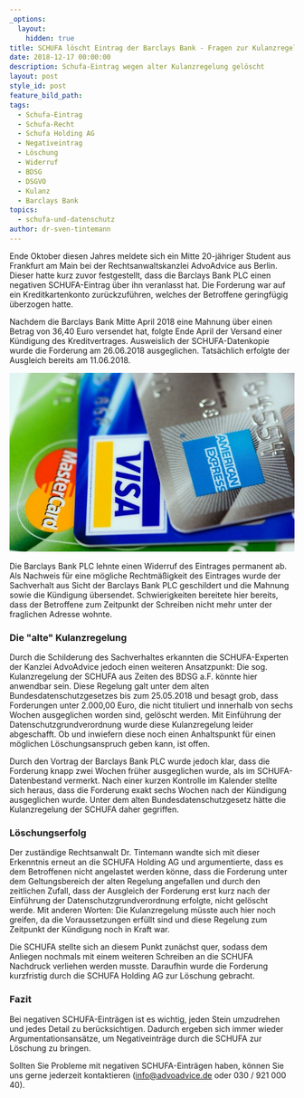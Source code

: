 ```yaml
---
_options:
  layout:
    hidden: true
title: SCHUFA löscht Eintrag der Barclays Bank - Fragen zur Kulanzregelung
date: 2018-12-17 00:00:00
description: Schufa-Eintrag wegen alter Kulanzregelung gelöscht
layout: post
style_id: post
feature_bild_path:
tags:
  - Schufa-Eintrag
  - Schufa-Recht
  - Schufa Holding AG
  - Negativeintrag
  - Löschung
  - Widerruf
  - BDSG
  - DSGVO
  - Kulanz
  - Barclays Bank
topics:
  - schufa-und-datenschutz
author: dr-sven-tintemann
---
```


Ende Oktober diesen Jahres meldete sich ein Mitte 20-j&auml;hriger Student aus Frankfurt am Main bei der Rechtsanwaltskanzlei AdvoAdvice aus Berlin. Dieser hatte kurz zuvor festgestellt, dass die Barclays Bank PLC einen negativen SCHUFA-Eintrag &uuml;ber ihn veranlasst hat. Die Forderung war auf ein Kreditkartenkonto zur&uuml;ckzuf&uuml;hren, welches der Betroffene geringf&uuml;gig &uuml;berzogen hatte.

Nachdem die Barclays Bank Mitte April 2018 eine Mahnung &uuml;ber einen Betrag von 36,40 Euro versendet hat, folgte Ende April der Versand einer K&uuml;ndigung des Kreditvertrages. Ausweislich der SCHUFA-Datenkopie wurde die Forderung am 26.06.2018 ausgeglichen. Tats&auml;chlich erfolgte der Ausgleich bereits am 11.06.2018.

![Kreditkarten - Foto Pixabay](/uploads/american-express-89024-640-3.jpg "Schufa löscht Eintrag der Barclays Bank aus Kreditkartenvertrag")

Die Barclays Bank PLC lehnte einen Widerruf des Eintrages permanent ab. Als Nachweis f&uuml;r eine m&ouml;gliche Rechtm&auml;&szlig;igkeit des Eintrages wurde der Sachverhalt aus Sicht der Barclays Bank PLC geschildert und die Mahnung sowie die K&uuml;ndigung &uuml;bersendet. Schwierigkeiten bereitete hier bereits, dass der Betroffene zum Zeitpunkt der Schreiben nicht mehr unter der fraglichen Adresse wohnte.

### Die "alte" Kulanzregelung&nbsp;

Durch die Schilderung des Sachverhaltes erkannten die SCHUFA-Experten der Kanzlei AdvoAdvice jedoch einen weiteren Ansatzpunkt: Die sog. Kulanzregelung der SCHUFA aus Zeiten des BDSG a.F. k&ouml;nnte hier anwendbar sein. Diese Regelung galt unter dem alten Bundesdatenschutzgesetzes bis zum 25.05.2018 und besagt grob, dass Forderungen unter 2.000,00 Euro, die nicht tituliert und innerhalb von sechs Wochen ausgeglichen worden sind, gel&ouml;scht werden. Mit Einf&uuml;hrung der Datenschutzgrundverordnung wurde diese Kulanzregelung leider abgeschafft. Ob und inwiefern diese noch einen Anhaltspunkt f&uuml;r einen m&ouml;glichen L&ouml;schungsanspruch geben kann, ist offen.&nbsp;

Durch den Vortrag der Barclays Bank PLC wurde jedoch klar, dass die Forderung knapp zwei Wochen fr&uuml;her ausgeglichen wurde, als im SCHUFA-Datenbestand vermerkt. Nach einer kurzen Kontrolle im Kalender stellte sich heraus, dass die Forderung exakt sechs Wochen nach der K&uuml;ndigung ausgeglichen wurde. Unter dem alten Bundesdatenschutzgesetz h&auml;tte die Kulanzregelung der SCHUFA daher gegriffen.&nbsp;

### L&ouml;schungserfolg&nbsp;

Der zust&auml;ndige Rechtsanwalt Dr. Tintemann wandte sich mit dieser Erkenntnis erneut an die SCHUFA Holding AG und argumentierte, dass es dem Betroffenen nicht angelastet werden k&ouml;nne, dass die Forderung unter dem Geltungsbereich der alten Regelung angefallen und durch den zeitlichen Zufall, dass der Ausgleich der Forderung erst kurz nach der Einf&uuml;hrung der Datenschutzgrundverordnung erfolgte, nicht gel&ouml;scht werde. Mit anderen Worten: Die Kulanzregelung m&uuml;sste auch hier noch greifen, da die Voraussetzungen erf&uuml;llt sind und diese Regelung zum Zeitpunkt der K&uuml;ndigung noch in Kraft war.

Die SCHUFA stellte sich an diesem Punkt zun&auml;chst quer, sodass dem Anliegen nochmals mit einem weiteren Schreiben an die SCHUFA Nachdruck verliehen werden musste. Daraufhin wurde die Forderung kurzfristig durch die SCHUFA Holding AG zur L&ouml;schung gebracht.

### Fazit

Bei negativen SCHUFA-Eintr&auml;gen ist es wichtig, jeden Stein umzudrehen und jedes Detail zu ber&uuml;cksichtigen. Dadurch ergeben sich immer wieder Argumentationsans&auml;tze, um Negativeintr&auml;ge durch die SCHUFA zur L&ouml;schung zu bringen.

Sollten Sie Probleme mit negativen SCHUFA-Eintr&auml;gen haben, k&ouml;nnen Sie uns gerne jederzeit kontaktieren (info@advoadvice.de oder 030 / 921 000 40).